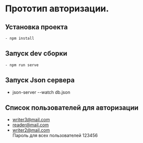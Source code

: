 # Прототип авторизации. 

## Установка проекта
```
- npm install
```
## Запуск dev сборки
```
- npm run serve
```
## Запуск Json сервера
- json-server --watch db.json   

## Список пользователей для авторизации
- writer3@mail.com  
- reader@mail.com 
- writer2@mail.com  
Пароль для всех пользователей 123456
```



